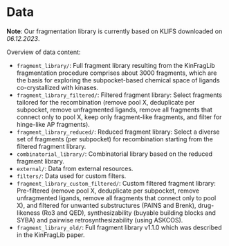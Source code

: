# Data

**Note**: Our fragmentation library is currently based on KLIFS downloaded on *06.12.2023*. 

Overview of data content:

- `fragment_library/`: Full fragment library resulting from the KinFragLib fragmentation procedure comprises about 3000 fragments, which are the basis for exploring the subpocket-based chemical space of ligands co-crystallized with kinases.
- `fragment_library_filtered/`: Filtered fragment library: Select fragments tailored for the recombination (remove pool X, deduplicate per subpocket, remove unfragmented ligands, remove all fragments that connect only to pool X, keep only fragment-like fragments, and filter for hinge-like AP fragments).
- `fragment_library_reduced/`: Reduced fragment library: Select a diverse set of fragments (per subpocket) for recombination starting from the filtered fragment library.
- `combinatorial_library/`: Combinatorial library based on the reduced fragment library.
- `external/`: Data from external resources.
- `filters/`: Data used for custom filters.
- `fragment_library_custom_filtered/`: Custom filtered fragment library: Pre-filtered (remove pool X,  deduplicate per subpocket, remove unfragmented ligands, remove all fragments that connect only to pool X), and filtered for unwanted substructures (PAINS and Brenk), drug-likeness (Ro3 and QED), synthesizability (buyable building blocks and SYBA) and pairwise retrosynthesizability (using ASKCOS).
- `fragment_library_old/`: Full fragment library v1.1.0 which was described in the KinFragLib paper. 
